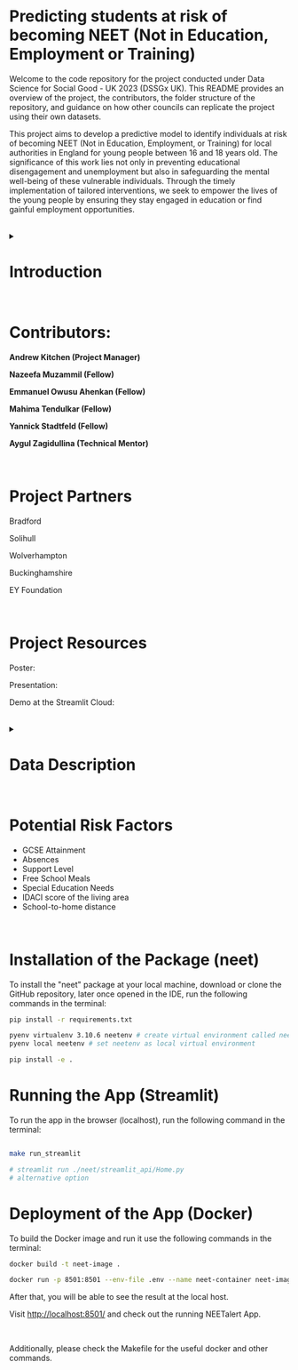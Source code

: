 # Predicting students at risk of becoming NEET (Not in Education, Employment or Training)

Welcome to the code repository for the project conducted under Data Science for Social Good - UK 2023 (DSSGx UK).
This README provides an overview of the project, the contributors, the folder structure of the repository, and guidance on how other councils can replicate the project using their own datasets.


This project aims to develop a predictive model to identify individuals at risk of becoming NEET (Not
in Education, Employment, or Training) for local authorities in England for young people between 16
and 18 years old. The significance of this work lies not only in preventing educational disengagement and
unemployment but also in safeguarding the mental well-being of these vulnerable individuals. Through
the timely implementation of tailored interventions, we seek to empower the lives of the young people
by ensuring they stay engaged in education or find gainful employment opportunities.

<br>

<details>
<summary>  <h1> Introduction </h1> </summary>

The transition from adolescence to adulthood is a critical phase that shapes an individual’s future prospects,
impacting their education, employment, and overall well-being. Among the challenges that young people
face during this transition is the risk of being categorized as ”NEET” – Not in Education, Employment, or
Training. The NEET status has garnered significant attention due to its association with adverse outcomes,
particularly in terms of mental health and social exclusion. The term ”NEET” emerged in the late 1990s in
the United Kingdom and has been used to capture disengagement and social exclusion among young adults
up to the age of 35 in some countries.
The phenomenon of being NEET is multifaceted and influenced by various factors encompassing individ-
ual characteristics, family background, socioeconomic status, educational achievements, aspirations, mental
health, and environmental conditions. As a result, numerous studies have sought to dissect the complex
interplay of these factors and shed light on the predictors of NEET status. Here we review and synthesize a
range of studies that explore the determinants and consequences of being NEET.
The literature surrounding NEET status and its correlates presents a mosaic of findings that underscore the
intricate relationship between various factors and the likelihood of becoming NEET. Studies have illuminated
the role of family socioeconomic status, parental education, and household income as influential factors. For
instance, parental socioeconomic resources, including low education, unemployment, and economic adversity,
have been linked to an increased risk of NEET status. Additionally, adverse childhood experiences, such as
abuse, neglect, parental substance use, and witnessing domestic violence, have been identified as predictors
of NEET status, though their influence is somewhat modest when accounting for socioeconomic status.
Educational attainment emerges as a powerful predictor, with cognitive abilities and aspirations playing
vital roles. Cognitive abilities, as measured by key stage test scores, have shown consistent associations
with the risk of becoming NEET. Aspirations, both of parents and young individuals, hold considerable
sway, influencing the transition from education to employment. Moreover, health status, particularly mental
health, has garnered increased attention as a determinant of NEET status. Recent trends indicate a rising
correlation between self-reported mental ill health and NEET status, with mental health having the largest
effect on the probability of being NEET, especially among males.
The impact of environmental factors cannot be underestimated, as evidenced by the variation in NEET
rates across different regions and local labor market conditions. Early leaving from education, referred to as
”EL,” has emerged as a related concept, demonstrating the need to differentiate between education-related
disengagement and broader social exclusion. The complex interplay of these factors highlights the need for
comprehensive and multifaceted interventions to address the NEET phenomenon effectively.
To sum up, the landscape of NEET research reveals a nuanced web of influences that shape the transition
from education to employment for young people. Individual characteristics, family background, educational
achievements, mental health, and environmental conditions collectively contribute to the risk of being NEET.
Understanding these determinants and their intricate connections is essential for formulating targeted policies
and interventions that can effectively address the challenges faced by NEET individuals. As the research
continues to evolve, there is a growing recognition of the need to consider both cognitive and non-cognitive
factors, socioeconomic resources, aspirations, and mental health in designing strategies that support young
people’s successful transition into adulthood.

</details>

<br>

# Contributors:

**Andrew Kitchen (Project Manager)** 

**Nazeefa Muzammil (Fellow)** 

**Emmanuel Owusu Ahenkan (Fellow)** 

**Mahima Tendulkar (Fellow)** 

**Yannick Stadtfeld (Fellow)** 

**Aygul Zagidullina (Technical Mentor)**

<br>

# Project Partners
Bradford

Solihull

Wolverhampton

Buckinghamshire

EY Foundation

<br>

# Project Resources

Poster: 

Presentation:

Demo at the Streamlit Cloud:

<br>

<details>
<summary>  <h1> Data Description </h1> </summary>

# NCCIS Data

National Client Caseload Information System (NCCIS) data is submitted to the Department
for Education(DfE) by the local authorities. It monitors and records the extent to which the individual is involved with education and training. It is the file which contains the target variable for our prediction model (through the activity codes).

# School Census Data
This data provides demographic information about students such as gender, ethnicity, age, language, eligibility for Free School Meals (FSMs) or Special Educational Needs (SENs). 

# KS4 Data
It holds information related to the student's grades and various attainment scores.

# Attendance Data
This data captures the attendance of students along with features as termly sessions, absences, and reasons for absences, e.g. exclusions, late entries etc. 

# School Level Data

The data is obtained 
from https://www.find-school-performance-data.service.gov.uk/download-data. This source con-
tains the school performance data for all of the England, and it was filtered at the local authority basis. This school performance data included information about the
school postcode, that was used for the feature engineering to calculate the distance from the individual’s place of living
to the school where they study. In addition to this, the categorisation of schools based on the Ofsted ratings helped us distinguish the relative performance of the school.

# Socio-Economic Factors

The data set called as English Indices of
Deprivation https://www.gov.uk/government/statistics/english-indices-of-deprivation-2019 was used to source multiple scores. It
is recorded every four years. The latest one recorded until now is for the year 2019. It provides
the information about Income Deprivation Affecting Children Index (IDACI) and other scores, that help to
categorise the living area of a student according to the various bands.

</details>


<br>

# Potential Risk Factors
* GCSE Attainment
* Absences
* Support Level
* Free School Meals
* Special Education Needs
* IDACI score of the living area
* School-to-home distance

<br>

# Installation of the Package (neet)

To install the "neet" package at your local machine, download or clone the GitHub repository, later once opened in the IDE, run the following commands in the terminal:

```bash
pip install -r requirements.txt 

pyenv virtualenv 3.10.6 neetenv # create virtual environment called neetenv based on python version 3.10.6
pyenv local neetenv # set neetenv as local virtual environment

pip install -e . 
```

# Running the App (Streamlit)

To run the app in the browser (localhost), run the following command in the terminal:

```bash

make run_streamlit

# streamlit run ./neet/streamlit_api/Home.py 
# alternative option

```

# Deployment of the App (Docker)

To build the Docker image and run it use the following commands in the terminal: 

```bash
docker build -t neet-image .

docker run -p 8501:8501 --env-file .env --name neet-container neet-image
```

After that, you will be able to see the result at the local host. 

Visit [http://localhost:8501/](http://localhost:8501/) and check out the running NEETalert App. 

<br>

Additionally, please check the Makefile for the useful docker and other commands. 